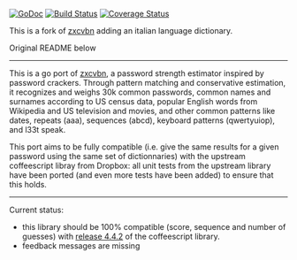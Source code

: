 
[![GoDoc](https://godoc.org/github.com/panta/zxcvbn-it?status.svg)](https://godoc.org/github.com/panta/zxcvbn-it)
[![Build
Status](https://travis-ci.org/panta/zxcvbn.svg?branch=master)](https://travis-ci.org/panta/zxcvbn)
[![Coverage Status](https://coveralls.io/repos/github/panta/zxcvbn/badge.svg?branch=master)](https://coveralls.io/github/panta/zxcvbn?branch=master)

This is a fork of [zxcvbn](github.com/trustelem/zxcvbn) adding an italian language dictionary.

Original README below

------------------------------------------------------------------------

This is a go port of [zxcvbn](https://github.com/dropbox/zxcvbn), a password strength estimator inspired by password crackers. Through pattern matching and conservative estimation, it recognizes and weighs 30k common passwords, common names and surnames according to US census data, popular English words from Wikipedia and US television and movies, and other common patterns like dates, repeats (aaa), sequences (abcd), keyboard patterns (qwertyuiop), and l33t speak.

This port aims to be fully compatible (i.e. give the same results for a given password using the same set of dictionnaries) with the upstream coffeescript libray from Dropbox: all unit tests from the upstream library have been ported (and even more tests have been added) to ensure that this holds.

------------------------------------------------------------------------

Current status:
- this library should be 100% compatible (score, sequence and number of guesses) with [release 4.4.2](https://github.com/dropbox/zxcvbn/releases/tag/v4.4.2) of the coffeescript library.
- feedback messages are missing